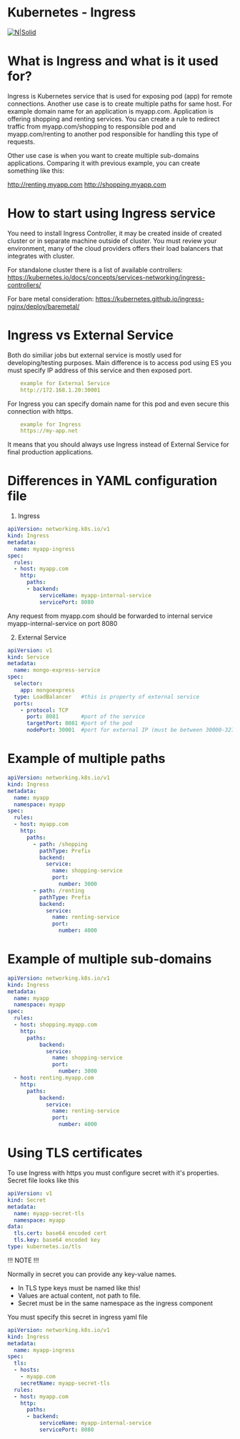 # Kubernetes - Ingress

[![N|Solid](https://cldup.com/dTxpPi9lDf.thumb.png)](https://nodesource.com/products/nsolid)

# What is Ingress and what is it used for?

Ingress is Kubernetes service that is used for exposing pod (app) for remote connections. Another use case is to create multiple paths for same host. For example domain name for an application is myapp.com. Application is offering shopping and renting services. You can create a rule to redirect traffic from myapp.com/shopping to responsible pod and myapp.com/renting to another pod responsible for handling this type of requests.

Other use case is when you want to create multiple sub-domains applications.
Comparing it with previous example, you can create something like this:

http://renting.myapp.com
http://shopping.myapp.com

# How to start using Ingress service

You need to install Ingress Controller, it may be created inside of created cluster or in separate machine outside of cluster. You must review your environment, many of the cloud providers offers their load balancers that integrates with cluster.

For standalone cluster there is a list of available controllers:
https://kubernetes.io/docs/concepts/services-networking/ingress-controllers/

For bare metal consideration:
https://kubernetes.github.io/ingress-nginx/deploy/baremetal/

# Ingress vs External Service

Both do similiar jobs but external service is mostly used for developing/testing purposes.
Main difference is to access pod using ES you must specify IP address of this service and then exposed port.

```yaml
    example for External Service
    http://172.168.1.20:30001
```

For Ingress you can specify domain name for this pod and even secure this connection with https.

```yaml
    example for Ingress
    https://my-app.net
```

It means that you should always use Ingress instead of External Service for final production applications.

# Differences in YAML configuration file

1. Ingress
```yaml
apiVersion: networking.k8s.io/v1
kind: Ingress
metadata:
  name: myapp-ingress
spec:
  rules:
  - host: myapp.com
    http:
      paths:
      - backend:
          serviceName: myapp-internal-service
          servicePort: 8080
```
Any request from myapp.com should be forwarded to internal service myapp-internal-service on port 8080

2. External Service

```yaml
apiVersion: v1
kind: Service
metadata:
  name: mongo-express-service
spec:
  selector:
    app: mongoexpress
  type: LoadBalancer   #this is property of external service
  ports:
    - protocol: TCP
      port: 8081       #port of the service
      targetPort: 8081 #port of the pod
      nodePort: 30001  #port for external IP (must be between 30000-32767)
```

# Example of multiple paths

```yaml
apiVersion: networking.k8s.io/v1
kind: Ingress
metadata:
  name: myapp
  namespace: myapp
spec:
  rules:
  - host: myapp.com
    http:
      paths:
        - path: /shopping
          pathType: Prefix
          backend:
            service:
              name: shopping-service
              port:
                number: 3000
        - path: /renting
          pathType: Prefix
          backend:
            service:
              name: renting-service
              port:
                number: 4000
```

# Example of multiple sub-domains

```yaml
apiVersion: networking.k8s.io/v1
kind: Ingress
metadata:
  name: myapp
  namespace: myapp
spec:
  rules:
  - host: shopping.myapp.com
    http:
      paths:
          backend:
            service:
              name: shopping-service
              port:
                number: 3000
  - host: renting.myapp.com
    http:
      paths:
          backend:
            service:
              name: renting-service
              port:
                number: 4000
```

# Using TLS certificates

To use Ingress with https you must configure secret with it's properties.
Secret file looks like this

```yaml
apiVersion: v1
kind: Secret
metadata:
  name: myapp-secret-tls
  namespace: myapp
data:
  tls.cert: base64 encoded cert
  tls.key: base64 encoded key
type: kubernetes.io/tls
```

!!! NOTE !!!

Normally in secret you can provide any key-value names.
 - In TLS type keys must be named like this!
 - Values are actual content, not path to file.
 - Secret must be in the same namespace as the ingress component

You must specify this secret in ingress yaml file

```yaml
apiVersion: networking.k8s.io/v1
kind: Ingress
metadata:
  name: myapp-ingress
spec:
  tls:
  - hosts:
    - myapp.com
    secretName: myapp-secret-tls
  rules:
  - host: myapp.com
    http:
      paths:
      - backend:
          serviceName: myapp-internal-service
          servicePort: 8080
```
